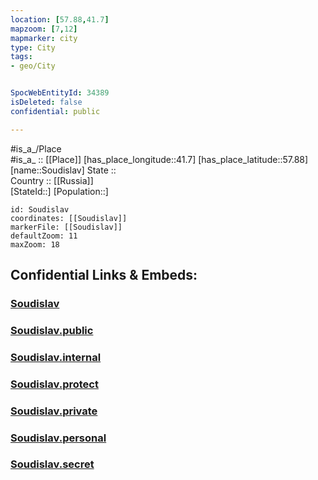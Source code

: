 ```yaml
---
location: [57.88,41.7] 
mapzoom: [7,12] 
mapmarker: city 
type: City
tags:
- geo/City


SpocWebEntityId: 34389
isDeleted: false
confidential: public

---
```

#is_a_/Place  
#is_a_ :: [[Place]] 
[has_place_longitude::41.7] 
[has_place_latitude::57.88] 
[name::Soudislav] 
State ::  
Country :: [[Russia]]  
[StateId::] 
[Population::] 



```leaflet
id: Soudislav
coordinates: [[Soudislav]] 
markerFile: [[Soudislav]] 
defaultZoom: 11 
maxZoom: 18
```


## Confidential Links & Embeds: 

### [Soudislav](/_Standards/Earth/Continent/Europe/Europe~East/Russia/Russia~Central/Kostroma_Oblast/City/Soudislav.md) 

### [Soudislav.public](/_public/Earth/Continent/Europe/Europe~East/Russia/Russia~Central/Kostroma_Oblast/City/Soudislav.public.md) 

### [Soudislav.internal](/_internal/Earth/Continent/Europe/Europe~East/Russia/Russia~Central/Kostroma_Oblast/City/Soudislav.internal.md) 

### [Soudislav.protect](/_protect/Earth/Continent/Europe/Europe~East/Russia/Russia~Central/Kostroma_Oblast/City/Soudislav.protect.md) 

### [Soudislav.private](/_private/Earth/Continent/Europe/Europe~East/Russia/Russia~Central/Kostroma_Oblast/City/Soudislav.private.md) 

### [Soudislav.personal](/_personal/Earth/Continent/Europe/Europe~East/Russia/Russia~Central/Kostroma_Oblast/City/Soudislav.personal.md) 

### [Soudislav.secret](/_secret/Earth/Continent/Europe/Europe~East/Russia/Russia~Central/Kostroma_Oblast/City/Soudislav.secret.md)


